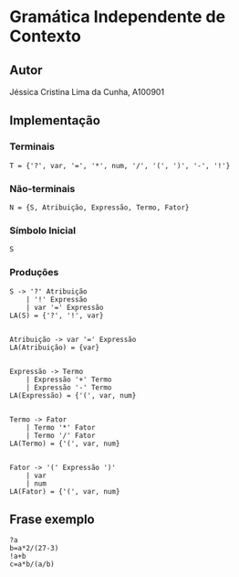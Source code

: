 # Gramática Independente de Contexto

## Autor

Jéssica Cristina Lima da Cunha, A100901

## Implementação

### Terminais
    T = {'?', var, '=', '*', num, '/', '(', ')', '-', '!'}

### Não-terminais
    N = {S, Atribuição, Expressão, Termo, Fator}

### Símbolo Inicial
    S

### Produções
    S -> '?' Atribuição 
        | '!' Expressão 
        | var '=' Expressão
    LA(S) = {'?', '!', var}


    Atribuição -> var '=' Expressão
    LA(Atribuição) = {var}


    Expressão -> Termo 
        | Expressão '+' Termo 
        | Expressão '-' Termo
    LA(Expressão) = {'(', var, num}


    Termo -> Fator 
        | Termo '*' Fator 
        | Termo '/' Fator
    LA(Termo) = {'(', var, num}


    Fator -> '(' Expressão ')' 
        | var 
        | num
    LA(Fator) = {'(', var, num}

## Frase exemplo
    ?a 
    b=a*2/(27-3)
    !a+b
    c=a*b/(a/b)

